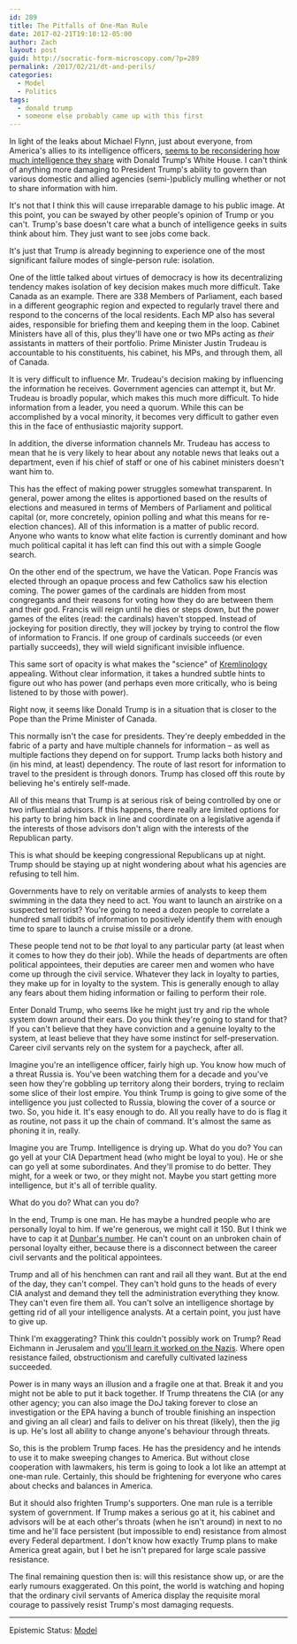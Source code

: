 ```yaml
---
id: 289
title: The Pitfalls of One-Man Rule
date: 2017-02-21T19:10:12-05:00
author: Zach
layout: post
guid: http://socratic-form-microscopy.com/?p=289
permalink: /2017/02/21/dt-and-perils/
categories:
  - Model
  - Politics
tags:
  - donald trump
  - someone else probably came up with this first
---
```


In light of the leaks about Michael Flynn, just about everyone, from America's allies to its intelligence officers, <a href="http://www.cbc.ca/news/world/white-house-leaks-russia-michael-flynn-intelligence-five-eyes-1.3985073">seems to be reconsidering how much intelligence they share</a> with Donald Trump's White House. I can't think of anything more damaging to President Trump's ability to govern than various domestic and allied agencies (semi-)publicly mulling whether or not to share information with him.

It's not that I think this will cause irreparable damage to his public image. At this point, you can be swayed by other people's opinion of Trump or you can't. Trump's base doesn't care what a bunch of intelligence geeks in suits think about him. They just want to see jobs come back.

It's just that Trump is already beginning to experience one of the most significant failure modes of single-person rule: isolation.

One of the little talked about virtues of democracy is how its decentralizing tendency makes isolation of key decision makes much more difficult. Take Canada as an example. There are 338 Members of Parliament, each based in a different geographic region and expected to regularly travel there and respond to the concerns of the local residents. Each MP also has several aides, responsible for briefing them and keeping them in the loop. Cabinet Ministers have all of this, plus they'll have one or two MPs acting as <em>their</em> assistants in matters of their portfolio. Prime Minister Justin Trudeau is accountable to his constituents, his cabinet, his MPs, and through them, all of Canada.

It is very difficult to influence Mr. Trudeau's decision making by influencing the information he receives. Government agencies can attempt it, but Mr. Trudeau is broadly popular, which makes this much more difficult. To hide information from a leader, you need a quorum. While this can be accomplished by a vocal minority, it becomes very difficult to gather even this in the face of enthusiastic majority support.

In addition, the diverse information channels Mr. Trudeau has access to mean that he is very likely to hear about any notable news that leaks out a department, even if his chief of staff or one of his cabinet ministers doesn't want him to.

This has the effect of making power struggles somewhat transparent. In general, power among the elites is apportioned based on the results of elections and measured in terms of Members of Parliament and political capital (or, more concretely, opinion polling and what this means for re-election chances). All of this information is a matter of public record. Anyone who wants to know what elite faction is currently dominant and how much political capital it has left can find this out with a simple Google search.

On the other end of the spectrum, we have the Vatican. Pope Francis was elected through an opaque process and few Catholics saw his election coming. The power games of the cardinals are hidden from most congregants and their reasons for voting how they do are between them and their god. Francis will reign until he dies or steps down, but the power games of the elites (read: the cardinals) haven't stopped. Instead of jockeying for position directly, they will jockey by trying to control the flow of information to Francis. If one group of cardinals succeeds (or even partially succeeds), they will wield significant invisible influence.

This same sort of opacity is what makes the "science" of <a href="http://www.the-american-interest.com/2016/08/18/why-we-need-kremlinology-again/">Kremlinology</a> appealing. Without clear information, it takes a hundred subtle hints to figure out who has power (and perhaps even more critically, who is being listened to by those with power).

Right now, it seems like Donald Trump is in a situation that is closer to the Pope than the Prime Minister of Canada.

This normally isn't the case for presidents. They're deeply embedded in the fabric of a party and have multiple channels for information – as well as multiple factions they depend on for support. Trump lacks both history and (in his mind, at least) dependency. The route of last resort for information to travel to the president is through donors. Trump has closed off this route by believing he's entirely self-made.

All of this means that Trump is at serious risk of being controlled by one or two influential advisors. If this happens, there really are limited options for his party to bring him back in line and coordinate on a legislative agenda if the interests of those advisors don't align with the interests of the Republican party.

This is what should be keeping congressional Republicans up at night. Trump should be staying up at night wondering about what his agencies are refusing to tell him.

Governments have to rely on veritable armies of analysts to keep them swimming in the data they need to act. You want to launch an airstrike on a suspected terrorist? You're going to need a dozen people to correlate a hundred small tidbits of information to positively identify them with enough time to spare to launch a cruise missile or a drone.

These people tend not to be <em>that</em> loyal to any particular party (at least when it comes to how they do their job). While the heads of departments are often political appointees, their deputies are career men and women who have come up through the civil service. Whatever they lack in loyalty to parties, they make up for in loyalty to the system. This is generally enough to allay any fears about them hiding information or failing to perform their role.

Enter Donald Trump, who seems like he might just try and rip the whole system down around their ears. Do you think they're going to stand for that? If you can't believe that they have conviction and a genuine loyalty to the system, at least believe that they have some instinct for self-preservation. Career civil servants rely on the system for a paycheck, after all.

Imagine you're an intelligence officer, fairly high up. You know how much of a threat Russia is. You've been watching them for a decade and you've seen how they're gobbling up territory along their borders, trying to reclaim some slice of their lost empire. You think Trump is going to give some of the intelligence you just collected to Russia, blowing the cover of a source or two. So, you hide it. It's easy enough to do. All you really have to do is flag it as routine, not pass it up the chain of command. It's almost the same as phoning it in, really.

Imagine you are Trump. Intelligence is drying up. What do you do? You can go yell at your CIA Department head (who might be loyal to you). He or she can go yell at some subordinates. And they'll promise to do better. They might, for a week or two, or they might not. Maybe you start getting more intelligence, but it's all of terrible quality.

What do you do? What can you do?

In the end, Trump is one man. He has maybe a hundred people who are personally loyal to him. If we're generous, we might call it 150. But I think we have to cap it at <a href="https://en.wikipedia.org/wiki/Dunbar's_number">Dunbar's number</a>. He can't count on an unbroken chain of personal loyalty either, because there is a disconnect between the career civil servants and the political appointees.

Trump and all of his henchmen can rant and rail all they want. But at the end of the day, they can't compel. They can't hold guns to the heads of every CIA analyst and demand they tell the administration everything they know. They can't even fire them all. You can't solve an intelligence shortage by getting rid of all your intelligence analysts. At a certain point, you just have to give up.

Think I'm exaggerating? Think this couldn't possibly work on Trump? Read Eichmann in Jerusalem and <a href="http://slatestarcodex.com/2017/01/30/book-review-eichmann-in-jerusalem/">you'll learn it worked on the Nazis</a>. Where open resistance failed, obstructionism and carefully cultivated laziness succeeded.

Power is in many ways an illusion and a fragile one at that. Break it and you might not be able to put it back together. If Trump threatens the CIA (or any other agency; you can also image the DoJ taking forever to close an investigation or the EPA having a bunch of trouble finishing an inspection and giving an all clear) and fails to deliver on his threat (likely), then the jig is up. He's lost all ability to change anyone's behaviour through threats.

So, this is the problem Trump faces. He has the presidency and he intends to use it to make sweeping changes to America. But without close cooperation with lawmakers, his term is going to look a lot like an attempt at one-man rule. Certainly, this should be frightening for everyone who cares about checks and balances in America.

But it should also frighten Trump's supporters. One man rule is a terrible system of government. If Trump makes a serious go at it, his cabinet and advisors will be at each other's throats (when he isn't around) in next to no time and he'll face persistent (but impossible to end) resistance from almost every Federal department. I don't know how exactly Trump plans to make America great again, but I bet he isn't prepared for large scale passive resistance.

The final remaining question then is: will this resistance show up, or are the early rumours exaggerated. On this point, the world is watching and hoping that the ordinary civil servants of America display the requisite moral courage to passively resist Trump's most damaging requests.

<hr class="post-end" />
<p class="epistemic-status">Epistemic Status: <a href="{{ site.baseurl }}/about-me/">Model</a></p>
